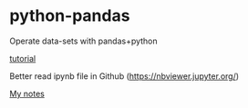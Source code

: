 # python-pandas
Operate data-sets with pandas+python

[tutorial](https://nbviewer.jupyter.org/github/justmarkham/pandas-videos/blob/master/pandas.ipynb)

Better read ipynb file in Github (https://nbviewer.jupyter.org/)

[My notes](https://nbviewer.jupyter.org/github/yujuezhao/python-pandas/tree/master/)
